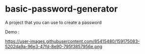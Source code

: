 # basic-password-generator

A project that you can use to create a password

Demo :

   https://user-images.githubusercontent.com/85415480/159175083-5202da9a-96e3-47fd-8e90-795f3857956e.png



